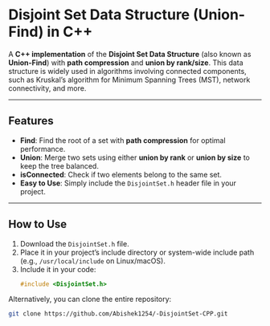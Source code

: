 # Disjoint Set Data Structure (Union-Find) in C++

A **C++ implementation** of the **Disjoint Set Data Structure** (also known as **Union-Find**) with **path compression** and **union by rank/size**. This data structure is widely used in algorithms involving connected components, such as Kruskal’s algorithm for Minimum Spanning Trees (MST), network connectivity, and more.

---

## Features

- **Find**: Find the root of a set with **path compression** for optimal performance.
- **Union**: Merge two sets using either **union by rank** or **union by size** to keep the tree balanced.
- **isConnected**: Check if two elements belong to the same set.
- **Easy to Use**: Simply include the `DisjointSet.h` header file in your project.

---

## How to Use
1. Download the `DisjointSet.h` file.
2. Place it in your project’s include directory or system-wide include path (e.g., `/usr/local/include` on Linux/macOS).
3. Include it in your code:
   ```cpp
   #include <DisjointSet.h>

Alternatively, you can clone the entire repository:
```bash
git clone https://github.com/Abishek1254/-DisjointSet-CPP.git
